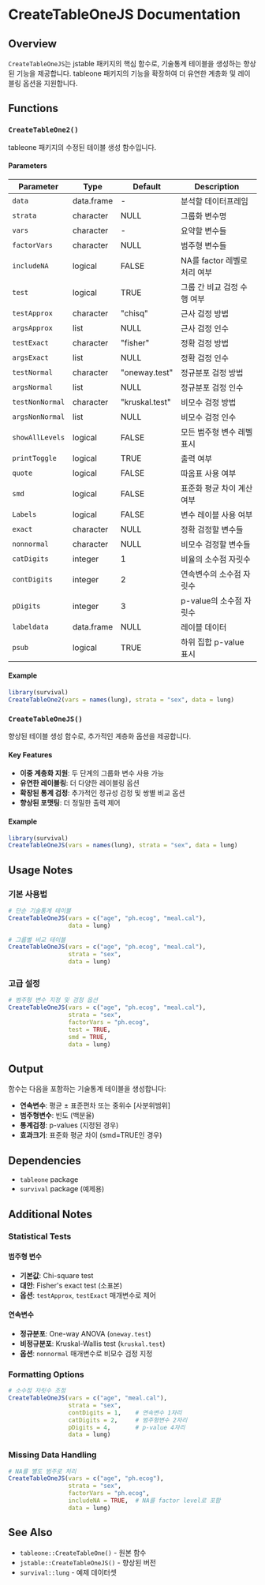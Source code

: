 # CreateTableOneJS Documentation

## Overview

`CreateTableOneJS`는 jstable 패키지의 핵심 함수로, 기술통계 테이블을 생성하는 향상된 기능을 제공합니다. tableone 패키지의 기능을 확장하여 더 유연한 계층화 및 레이블링 옵션을 지원합니다.

## Functions

### `CreateTableOne2()`

tableone 패키지의 수정된 테이블 생성 함수입니다.

#### Parameters

| Parameter | Type | Default | Description |
|-----------|------|---------|-------------|
| `data` | data.frame | - | 분석할 데이터프레임 |
| `strata` | character | NULL | 그룹화 변수명 |
| `vars` | character | - | 요약할 변수들 |
| `factorVars` | character | NULL | 범주형 변수들 |
| `includeNA` | logical | FALSE | NA를 factor 레벨로 처리 여부 |
| `test` | logical | TRUE | 그룹 간 비교 검정 수행 여부 |
| `testApprox` | character | "chisq" | 근사 검정 방법 |
| `argsApprox` | list | NULL | 근사 검정 인수 |
| `testExact` | character | "fisher" | 정확 검정 방법 |
| `argsExact` | list | NULL | 정확 검정 인수 |
| `testNormal` | character | "oneway.test" | 정규분포 검정 방법 |
| `argsNormal` | list | NULL | 정규분포 검정 인수 |
| `testNonNormal` | character | "kruskal.test" | 비모수 검정 방법 |
| `argsNonNormal` | list | NULL | 비모수 검정 인수 |
| `showAllLevels` | logical | FALSE | 모든 범주형 변수 레벨 표시 |
| `printToggle` | logical | TRUE | 출력 여부 |
| `quote` | logical | FALSE | 따옴표 사용 여부 |
| `smd` | logical | FALSE | 표준화 평균 차이 계산 여부 |
| `Labels` | logical | FALSE | 변수 레이블 사용 여부 |
| `exact` | character | NULL | 정확 검정할 변수들 |
| `nonnormal` | character | NULL | 비모수 검정할 변수들 |
| `catDigits` | integer | 1 | 비율의 소수점 자릿수 |
| `contDigits` | integer | 2 | 연속변수의 소수점 자릿수 |
| `pDigits` | integer | 3 | p-value의 소수점 자릿수 |
| `labeldata` | data.frame | NULL | 레이블 데이터 |
| `psub` | logical | TRUE | 하위 집합 p-value 표시 |

#### Example

```r
library(survival)
CreateTableOne2(vars = names(lung), strata = "sex", data = lung)
```

### `CreateTableOneJS()`

향상된 테이블 생성 함수로, 추가적인 계층화 옵션을 제공합니다.

#### Key Features

- **이중 계층화 지원**: 두 단계의 그룹화 변수 사용 가능
- **유연한 레이블링**: 더 다양한 레이블링 옵션
- **확장된 통계 검정**: 추가적인 정규성 검정 및 쌍별 비교 옵션
- **향상된 포맷팅**: 더 정밀한 출력 제어

#### Example

```r
library(survival)
CreateTableOneJS(vars = names(lung), strata = "sex", data = lung)
```

## Usage Notes

### 기본 사용법

```r
# 단순 기술통계 테이블
CreateTableOneJS(vars = c("age", "ph.ecog", "meal.cal"), 
                 data = lung)

# 그룹별 비교 테이블
CreateTableOneJS(vars = c("age", "ph.ecog", "meal.cal"), 
                 strata = "sex", 
                 data = lung)
```

### 고급 설정

```r
# 범주형 변수 지정 및 검정 옵션
CreateTableOneJS(vars = c("age", "ph.ecog", "meal.cal"), 
                 strata = "sex",
                 factorVars = "ph.ecog",
                 test = TRUE,
                 smd = TRUE,
                 data = lung)
```

## Output

함수는 다음을 포함하는 기술통계 테이블을 생성합니다:

- **연속변수**: 평균 ± 표준편차 또는 중위수 [사분위범위]
- **범주형변수**: 빈도 (백분율)
- **통계검정**: p-values (지정된 경우)
- **효과크기**: 표준화 평균 차이 (smd=TRUE인 경우)

## Dependencies

- `tableone` package
- `survival` package (예제용)

## Additional Notes

### Statistical Tests

#### 범주형 변수
- **기본값**: Chi-square test
- **대안**: Fisher's exact test (소표본)
- **옵션**: `testApprox`, `testExact` 매개변수로 제어

#### 연속변수
- **정규분포**: One-way ANOVA (`oneway.test`)
- **비정규분포**: Kruskal-Wallis test (`kruskal.test`)
- **옵션**: `nonnormal` 매개변수로 비모수 검정 지정

### Formatting Options

```r
# 소수점 자릿수 조정
CreateTableOneJS(vars = c("age", "meal.cal"), 
                 strata = "sex",
                 contDigits = 1,    # 연속변수 1자리
                 catDigits = 2,     # 범주형변수 2자리
                 pDigits = 4,       # p-value 4자리
                 data = lung)
```

### Missing Data Handling

```r
# NA를 별도 범주로 처리
CreateTableOneJS(vars = c("age", "ph.ecog"), 
                 strata = "sex",
                 factorVars = "ph.ecog",
                 includeNA = TRUE,  # NA를 factor level로 포함
                 data = lung)
```

## See Also

- `tableone::CreateTableOne()` - 원본 함수
- `jstable::CreateTableOneJS()` - 향상된 버전
- `survival::lung` - 예제 데이터셋
